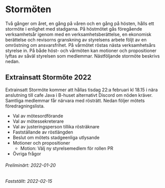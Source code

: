 # Stormöten

Två gånger om året, en gång på våren och en gång på hösten, hålls ett stormöte i
enlighet med stadgarna. På höstmötet gås föregående verksamhetsår igenom med en
verksamhetsberättelse, en ekonomisk berättelse och revisorns granskning av
styrelsens arbete följt av en omröstning om ansvarsfrihet. På vårmötet röstas
nästa verksamhetsårs styrelse in. På både höst- och vårmöten kan motioner och
propositioner lyftas av såväl styrelsen som medlemmar. Nästföljande stormöte
beskrivs nedan.

## Extrainsatt Stormöte 2022

Extrainsatt Stormöte kommer att hållas tisdag 22:a februari kl 18.15 i nära anslutning till
cafe Java i B-huset alternativt Discord om nöden kräver. Samtliga medlemmar får närvara med rösträtt.
Nedan följer mötets föredragningslista.

- Val av mötesordförande
- Val av mötessekreterare
- Val av justeringsperson tillika rösträknare
- Fastställande av röstlängden
- Beslut om mötets stadgeenliga utlysande
- Motioner och propositioner
  - Motion: Välj ny styrelsemedlem för rollen PR
- Övriga frågor


###### Preliminärt: 2022-01-20
###### Fastställt: 2022-02-15
